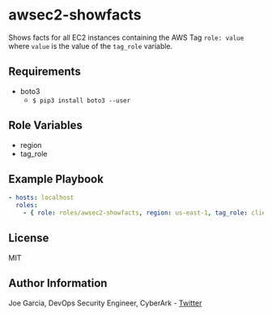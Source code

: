 awsec2-showfacts
=========

Shows facts for all EC2 instances containing the AWS Tag `role: value` where `value` is the value of the `tag_role` variable.

Requirements
------------

* boto3
  * `$ pip3 install boto3 --user`

Role Variables
--------------

* region
* tag_role

Example Playbook
----------------

```yaml
- hosts: localhost
  roles:
    - { role: roles/awsec2-showfacts, region: us-east-1, tag_role: client_rhel }
```

License
-------

MIT

Author Information
------------------

Joe Garcia, DevOps Security Engineer, CyberArk - [Twitter](https://twitter.com/Joe_Garcia)